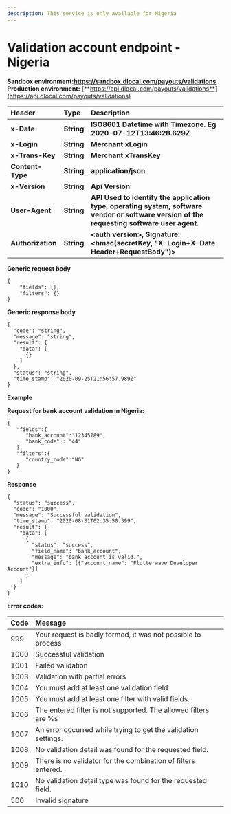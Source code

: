```yaml
---
description: This service is only available for Nigeria
---
```


# Validation account endpoint - Nigeria

**Sandbox environment:**[**https://sandbox.dlocal.com/payouts/validations**  
](https://sandbox.dlocal.com/payouts/validations)**Production environment:** [**https://api.dlocal.com/payouts/validations**](https://api.dlocal.com/payouts/validations)



| **Header** | **Type** | **Description** |
| :--- | :--- | :--- |
| **x-Date** | **String** | **ISO8601 Datetime with Timezone. Eg 2020-07-12T13:46:28.629Z** |
| **x-Login** | **String** | **Merchant xLogin** |
| **x-Trans-Key** | **String** | **Merchant xTransKey** |
| **Content-Type** | **String** | **application/json** |
| **x-Version** | **String** | **Api Version** |
| **User-Agent** | **String** | **API Used to identify the application type, operating system, software vendor or software version of the requesting software user agent.** |
| **Authorization** | **String** | **&lt;auth version&gt;, Signature: &lt;hmac\(secretKey, "X-Login+X-Date Header+RequestBody"\)&gt;** |

**Generic request body**

```text
{
    "fields": {},
    "filters": {}
}

```

**Generic response body**

```text
{
  "code": "string",
  "message": "string",
  "result": {
    "data": [
      {}
    ]
  },
  "status": "string",
  "time_stamp": "2020-09-25T21:56:57.989Z"
}
```

  
**Example**

**Request for bank account validation in Nigeria:**

```text
{
   "fields":{
      "bank_account":"12345789",
      "bank_code" : "44"
   },
   "filters":{
      "country_code":"NG"
   }
}
```

**Response**

```text
{
  "status": "success",
  "code": "1000",
  "message": "Successful validation",
  "time_stamp": "2020-08-31T02:35:50.399",
  "result": {
    "data": [
      {
        "status": "success",
        "field_name": "bank_account",
        "message": "bank_account is valid.",
        "extra_info": [{"account_name": "Flutterwave Developer Account"}]
      }
    ]
  }
}

```

  
**Error codes:**

| Code | Message |
| :--- | :--- |
| 999 | Your request is badly formed, it was not possible to process |
| 1000 | Successful validation |
| 1001 | Failed validation |
| 1003 | Validation with partial errors |
| 1004 | You must add at least one validation field |
| 1005 | You must add at least one filter with valid fields. |
| 1006 | The entered filter is not supported. The allowed filters are %s |
| 1007 | An error occurred while trying to get the validation settings. |
| 1008 | No validation detail was found for the requested field. |
| 1009 | There is no validator for the combination of filters entered. |
| 1010 | No validation detail type was found for the requested field. |
| 500 | Invalid signature |

